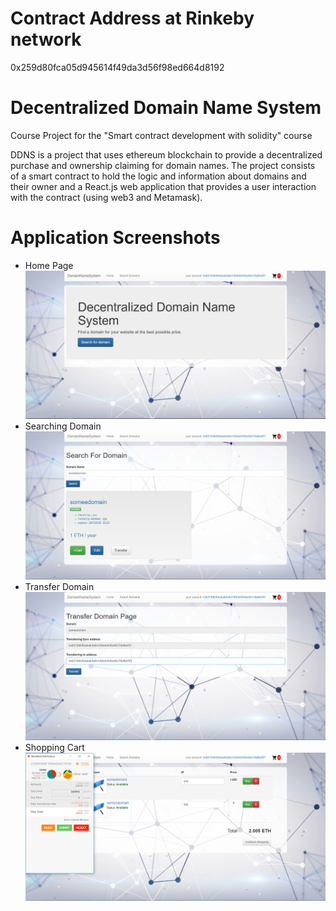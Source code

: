 # Contract Address at Rinkeby network 
0x259d80fca05d945614f49da3d56f98ed664d8192

# Decentralized Domain Name System
Course Project for the "Smart contract development with solidity" course

DDNS is a project that uses ethereum blockchain to provide a decentralized purchase and ownership claiming for domain names. The project consists
of a smart contract to hold the logic and information about domains and their owner and a React.js web application that provides a user
interaction with the contract (using web3 and Metamask). 

# Application Screenshots
  - Home Page
    ![image](./application-images/home.png)
  - Searching Domain
    ![image](./application-images/search-domain.png)
  - Transfer Domain
    ![image](./application-images/transfer-domain.png)
  - Shopping Cart
    ![image](./application-images/shopping-cart.png) 
